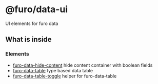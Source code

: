 # @furo/data-ui

UI elements for furo data


## What is inside

### Elements

- [furo-data-hide-content](https://components.furo.pro/?t=FuroDataHideContent) hide content container with boolean fields
- [furo-data-table](https://components.furo.pro/?t=FuroDataTable) type based data table
- [furo-data-table-toggle](https://components.furo.pro/?t=FuroDataTableToggle) helper for furo-data-table 
